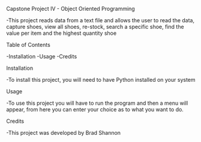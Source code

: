 Capstone Project IV - Object Oriented Programming

-This project reads data from a text file and allows the user to read the data, capture shoes, view all shoes, re-stock, search a specific shoe, find the value per item and the highest quantity shoe

Table of Contents

-Installation
-Usage
-Credits

Installation

-To install this project, you will need to have Python installed on your system

Usage

-To use this project you will have to run the program and then a menu will appear, from here you can enter your choice as to what you want to do.

Credits

-This project was developed by Brad Shannon
